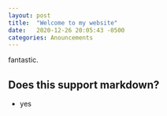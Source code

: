 ```yaml
---
layout: post
title:  "Welcome to my website"
date:   2020-12-26 20:05:43 -0500
categories: Anouncements
---
```


fantastic. 

## Does this support markdown?
 - yes
